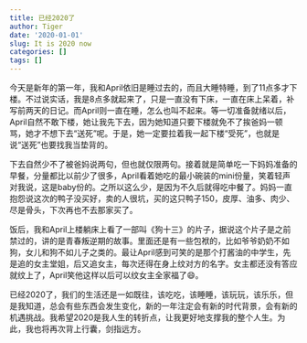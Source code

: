 ```yaml
---
title: 已经2020了
author: Tiger
date: '2020-01-01'
slug: It is 2020 now
categories: []
tags: []
---
```


今天是新年的第一年，我和April依旧是睡过去的，而且大睡特睡，到了11点多才下楼。不过说实话，我是8点多就起来了，只是一直没有下床，一直在床上呆着，补写前两天的日记。而April则一直在睡，怎么也叫不起来。等一切准备就绪以后，April自然不敢下楼，她让我先下去，因为她知道只要下楼就免不了挨爸妈一顿骂，她才不想下去“送死”呢。于是，她一定要拉着我一起下楼“受死”，也就是说“送死”也要找我当垫背的。

下去自然少不了被爸妈说两句，但也就仅限两句。接着就是简单吃一下妈妈准备的早餐，分量都比以前少了很多，April看着她吃的最小碗装的mini份量，笑着轻声对我说，这是baby份的。之所以这么少，是因为不久后就得吃中餐了。妈妈一直抱怨说这次的鸭子没买好，卖的人很坑，买的这只鸭子150，皮厚、油多、肉少、尽是骨头，下次再也不去那家买了。

饭后，我和April上楼躺床上看了一部叫《狗十三》的片子，据说这个片子是之前禁过的，讲的是青春叛逆期的故事。里面还是有一些包袱的，比如爷爷奶奶不如狗，女儿和狗不如儿子之类的。最让April感到可笑的是那个打酱油的中学生，先是追的女主堂姐，后又追女主，每次还得在身上纹对方的名字。女主都还没有答应就纹上了，April笑他这样以后可以纹女主全家福了😄。

已经2020了，我们的生活还是一如既往，该吃吃，该睡睡，该玩玩，该乐乐，但是我知道，总会有些东西会发生变化，新的一年注定会有新的时代背景，会有新的机遇挑战。我希望2020是我人生的转折点，让我更好地支撑我的整个人生。为此，我也将再次背上行囊，剑指远方。
